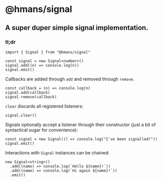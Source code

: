 # @hmans/signal

## A super duper simple signal implementation.

### tl;dr

```tsx
import { Signal } from "@hmans/signal"

const signal = new Signal<number>()
signal.add((n) => console.log(n))
signal.emit()
```

Callbacks are added through `add` and removed through `remove`.

```tsx
const callback = (n) => console.log(n)
signal.add(callback)
signal.remove(callback)
```

`clear` discards all registered listeners:

```tsx
signal.clear()
```

Signals optionally accept a listener through their constructor (just a bit of syntactical sugar for convenience):

```tsx
const signal = new Signal(() => console.log("I've been signalled!"))
signal.emit()
```

Interactions with `Signal` instances can be chained:

```tsx
new Signal<string>()
  .add((name) => console.log(`Hello ${name}!`))
  .add((name) => console.log(`Hi again ${name}!`))
  .emit()
```
